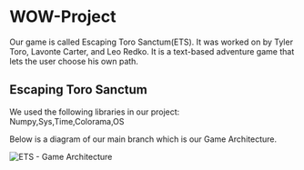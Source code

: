 # WOW-Project
Our game is called Escaping Toro Sanctum(ETS). It was worked on by Tyler Toro, Lavonte Carter, and Leo Redko.
It is a text-based adventure game that lets the user choose his own path. 



 



## Escaping Toro Sanctum 
We used the following libraries in our project: Numpy,Sys,Time,Colorama,OS


Below is a diagram of our main branch which is our Game Architecture. 

![ETS - Game Architecture](https://user-images.githubusercontent.com/78003415/115936886-744fbe00-a464-11eb-9387-94eed2140ec6.png)
